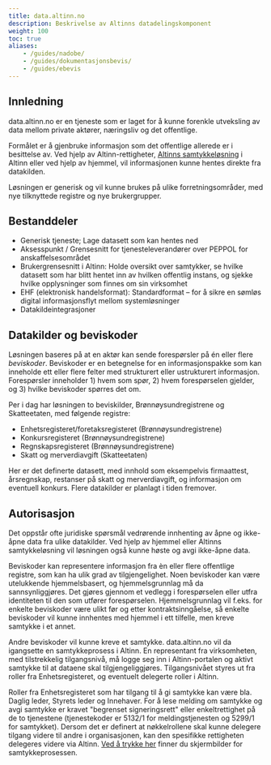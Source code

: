 ```yaml
---
title: data.altinn.no
description: Beskrivelse av Altinns datadelingskomponent
weight: 100
toc: true
aliases: 
    - /guides/nadobe/
    - /guides/dokumentasjonsbevis/
    - /guides/ebevis
---
```



## Innledning

data.altinn.no er en tjeneste som er laget for å kunne forenkle utveksling av data mellom private aktører, næringsliv og det offentlige. 

Formålet er å gjenbruke informasjon som det offentlige allerede er i besittelse av. 
Ved hjelp av Altinn-rettigheter, [Altinns samtykkeløsning](/docs/guides/samtykke/) i Altinn eller ved hjelp av hjemmel, vil informasjonen kunne hentes direkte fra datakilden. 

Løsningen er generisk og vil kunne brukes på ulike forretningsområder, med nye tilknyttede registre og nye brukergrupper.


## Bestanddeler

- Generisk tjeneste; Lage datasett som kan hentes ned
- Aksesspunkt / Grensesnitt for tjenesteleverandører over PEPPOL for anskaffelsesområdet
- Brukergrensesnitt i Altinn: Holde oversikt over samtykker, se hvilke datasett som har blitt hentet inn av hvilken offentlig instans, og sjekke hvilke opplysninger som finnes om sin virksomhet 
- EHF (elektronisk handelsformat): Standardformat – for å sikre en sømløs digital informasjonsflyt mellom systemløsninger 
- Datakildeintegrasjoner


## Datakilder og beviskoder

Løsningen baseres på at en aktør kan sende forespørsler på én eller flere _beviskoder_. Beviskoder er en betegnelse for en informasjonspakke som kan inneholde ett eller flere felter med strukturert eller ustrukturert informasjon. Forespørsler inneholder 1) hvem som spør, 2) hvem forespørselen gjelder, og 3) hvilke beviskoder spørres det om.

Per i dag har løsningen to beviskilder, Brønnøysundregistrene og Skatteetaten, med følgende registre:

- Enhetsregisteret/foretaksregisteret (Brønnøysundregistrene)
- Konkursregisteret (Brønnøysundregistrene)
- Regnskapsregisteret (Brønnøysundregistrene)
- Skatt og merverdiavgift (Skatteetaten)

Her er det definerte datasett, med innhold som eksempelvis firmaattest, årsregnskap, restanser på skatt og merverdiavgift, og informasjon om eventuell konkurs. Flere datakilder er planlagt i tiden fremover. 


## Autorisasjon

Det oppstår ofte juridiske spørsmål vedrørende innhenting av åpne og ikke-åpne data fra ulike datakilder. Ved hjelp av hjemmel eller Altinns samtykkeløsning vil løsningen også kunne høste og avgi ikke-åpne data.  

Beviskoder kan representere informasjon fra èn eller flere offentlige registre, som kan ha ulik grad av tilgjengelighet. Noen beviskoder kan være utelukkende hjemmelsbasert, og hjemmelsgrunnlag må da sannsynliggjøres. Det gjøres gjennom et vedlegg i forespørselen eller utfra identiteten til den som utfører forespørselen. 
Hjemmelsgrunnlag vil f.eks. for enkelte beviskoder være ulikt før og etter kontraktsinngåelse, så enkelte beviskoder vil kunne innhentes med hjemmel i ett tilfelle, men kreve samtykke i et annet.

Andre beviskoder vil kunne kreve et samtykke. data.altinn.no vil da igangsette en samtykkeprosess i Altinn. En representant fra virksomheten, med tilstrekkelig tilgangsnivå, må logge seg inn i Altinn-portalen og aktivt samtykke til at dataene skal tilgjengeliggjøres.
Tilgangsnivået styres ut fra roller fra Enhetsregisteret, og eventuelt delegerte roller i Altinn.

Roller fra Enhetsregisteret som har tilgang til å gi samtykke kan være bla. Daglig leder, Styrets leder og Innehaver. For å lese melding om samtykke og avgi samtykke er kravet "begrenset signeringsrett" eller enkeltrettighet på de to tjenestene (tjenestekoder er 5132/1 for meldingstjenesten og 5299/1 for samtykket).
Dersom det er definert at nøkkelrollene skal kunne delegere tilgang videre til andre i organisasjonen, kan den spesifikke rettigheten delegeres videre via Altinn. 
[Ved å trykke her](/docs/utviklingsguider/data.altinn.no/samtykkeprosessen) finner du skjermbilder for samtykkeprosessen.

